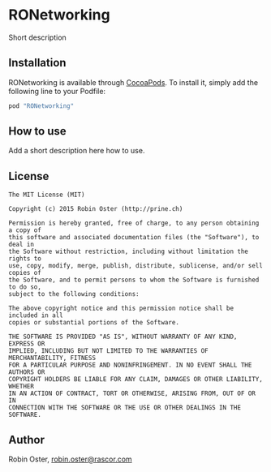 # RONetworking

Short description

## Installation

RONetworking is available through [CocoaPods](http://cocoapods.org). To install
it, simply add the following line to your Podfile:

```ruby
pod "RONetworking"
```

## How to use
Add a short description here how to use.

## License

```
The MIT License (MIT)

Copyright (c) 2015 Robin Oster (http://prine.ch)

Permission is hereby granted, free of charge, to any person obtaining a copy of
this software and associated documentation files (the "Software"), to deal in
the Software without restriction, including without limitation the rights to
use, copy, modify, merge, publish, distribute, sublicense, and/or sell copies of
the Software, and to permit persons to whom the Software is furnished to do so,
subject to the following conditions:

The above copyright notice and this permission notice shall be included in all
copies or substantial portions of the Software.

THE SOFTWARE IS PROVIDED "AS IS", WITHOUT WARRANTY OF ANY KIND, EXPRESS OR
IMPLIED, INCLUDING BUT NOT LIMITED TO THE WARRANTIES OF MERCHANTABILITY, FITNESS
FOR A PARTICULAR PURPOSE AND NONINFRINGEMENT. IN NO EVENT SHALL THE AUTHORS OR
COPYRIGHT HOLDERS BE LIABLE FOR ANY CLAIM, DAMAGES OR OTHER LIABILITY, WHETHER
IN AN ACTION OF CONTRACT, TORT OR OTHERWISE, ARISING FROM, OUT OF OR IN
CONNECTION WITH THE SOFTWARE OR THE USE OR OTHER DEALINGS IN THE SOFTWARE.
```

## Author

Robin Oster, robin.oster@rascor.com
